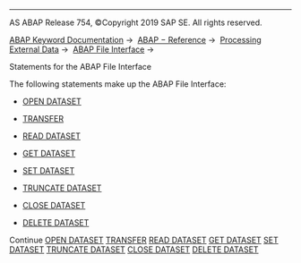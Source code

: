   

* * *

AS ABAP Release 754, ©Copyright 2019 SAP SE. All rights reserved.

[ABAP Keyword Documentation](https://help.sap.com/doc/abapdocu_754_index_htm/7.54/en-US/abenabap.htm) →  [ABAP − Reference](https://help.sap.com/doc/abapdocu_754_index_htm/7.54/en-US/abenabap_reference.htm) →  [Processing External Data](https://help.sap.com/doc/abapdocu_754_index_htm/7.54/en-US/abenabap_language_external_data.htm) →  [ABAP File Interface](https://help.sap.com/doc/abapdocu_754_index_htm/7.54/en-US/abenabap_language_files.htm) → 

Statements for the ABAP File Interface

The following statements make up the ABAP File Interface:

-   [OPEN DATASET](https://help.sap.com/doc/abapdocu_754_index_htm/7.54/en-US/abapopen_dataset.htm)
    

-   [TRANSFER](https://help.sap.com/doc/abapdocu_754_index_htm/7.54/en-US/abaptransfer.htm)
    

-   [READ DATASET](https://help.sap.com/doc/abapdocu_754_index_htm/7.54/en-US/abapread_dataset.htm)
    

-   [GET DATASET](https://help.sap.com/doc/abapdocu_754_index_htm/7.54/en-US/abapget_dataset.htm)
    

-   [SET DATASET](https://help.sap.com/doc/abapdocu_754_index_htm/7.54/en-US/abapset_dataset.htm)
    

-   [TRUNCATE DATASET](https://help.sap.com/doc/abapdocu_754_index_htm/7.54/en-US/abaptruncate.htm)
    

-   [CLOSE DATASET](https://help.sap.com/doc/abapdocu_754_index_htm/7.54/en-US/abapclose_dataset.htm)
    

-   [DELETE DATASET](https://help.sap.com/doc/abapdocu_754_index_htm/7.54/en-US/abapdelete_dataset.htm)

Continue
[OPEN DATASET](https://help.sap.com/doc/abapdocu_754_index_htm/7.54/en-US/abapopen_dataset.htm)
[TRANSFER](https://help.sap.com/doc/abapdocu_754_index_htm/7.54/en-US/abaptransfer.htm)
[READ DATASET](https://help.sap.com/doc/abapdocu_754_index_htm/7.54/en-US/abapread_dataset.htm)
[GET DATASET](https://help.sap.com/doc/abapdocu_754_index_htm/7.54/en-US/abapget_dataset.htm)
[SET DATASET](https://help.sap.com/doc/abapdocu_754_index_htm/7.54/en-US/abapset_dataset.htm)
[TRUNCATE DATASET](https://help.sap.com/doc/abapdocu_754_index_htm/7.54/en-US/abaptruncate.htm)
[CLOSE DATASET](https://help.sap.com/doc/abapdocu_754_index_htm/7.54/en-US/abapclose_dataset.htm)
[DELETE DATASET](https://help.sap.com/doc/abapdocu_754_index_htm/7.54/en-US/abapdelete_dataset.htm)